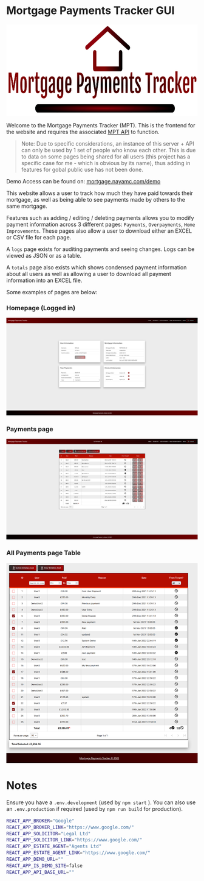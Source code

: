 # Mortgage Payments Tracker GUI

<p align="center" width="100%">
   <img height='240px' src='./src/images/logo.png'>
</p>

Welcome to the Mortgage Payments Tracker (MPT). This is the frontend for the website and requires the associated [MPT API](https://github.com/NCHlab/Mortgage_Payments_Tracker_API) to function.

> Note: Due to specific considerations, an instance of this server + API can only be used by 1 set of people who know each other. This is due to data on some pages being shared for all users (this project has a specific case for me - which is obvious by its name), thus adding in features for gobal public use has not been done.

Demo Access can be found on: [mortgage.nayamc.com/demo](mortgage.nayamc.com/demo)

This website allows a user to track how much they have paid towards their mortgage, as well as being able to see payments made by others to the same mortgage.

Features such as adding / editing / deleting payments allows you to modify payment information across 3 different pages: `Payments`, `Overpayments`, `Home Improvements`. These pages also allow a user to download either an EXCEL or CSV file for each page.

A `logs` page exists for auditing payments and seeing changes. Logs can be viewed as JSON or as a table.

A `totals` page also exists which shows condensed payment information about all users as well as allowing a user to download all payment information into an EXCEL file.

Some examples of pages are below:

### Homepage (Logged in)

<img src='./src/images/image1Homepage.png'>



### Payments page

<img src='./src/images/image2PaymentsPage.png'>


### All Payments page Table

<img src='./src/images/image8AllPaymentsSelected.png'>

# Notes

Ensure you have a `.env.development` (used by `npm start` ). You can also use an `.env.production` if required (used by `npm run build` for production).

```bash
REACT_APP_BROKER="Google"
REACT_APP_BROKER_LINK="https://www.google.com/"
REACT_APP_SOLICITOR="Legal Ltd"
REACT_APP_SOLICITOR_LINK="https://www.google.com/"
REACT_APP_ESTATE_AGENT="Agents Ltd"
REACT_APP_ESTATE_AGENT_LINK="https://www.google.com/"
REACT_APP_DEMO_URL=""
REACT_APP_IS_DEMO_SITE=false
REACT_APP_API_BASE_URL=""
```